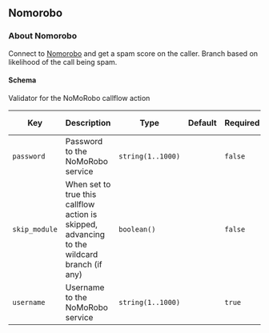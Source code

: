 ## Nomorobo

### About Nomorobo

Connect to [Nomorobo](https://www.nomorobo.com/) and get a spam score on the caller. Branch based on likelihood of the call being spam.

#### Schema

Validator for the NoMoRobo callflow action



Key | Description | Type | Default | Required | Support Level
--- | ----------- | ---- | ------- | -------- | -------------
`password` | Password to the NoMoRobo service | `string(1..1000)` |   | `false` |  
`skip_module` | When set to true this callflow action is skipped, advancing to the wildcard branch (if any) | `boolean()` |   | `false` |  
`username` | Username to the NoMoRobo service | `string(1..1000)` |   | `true` |  



